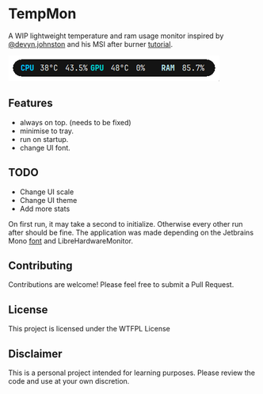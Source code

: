 # TempMon 

A WIP lightweight temperature and ram usage monitor inspired by [@devyn.johnston](https://www.youtube.com/@devyn.johnston) and his MSI after burner [tutorial](https://www.youtube.com/watch?v=rRF6lW45c4c).


![TempMon](interface.gif)

## Features

- always on top. (needs to be fixed)
- minimise to tray.
- run on startup.
- change UI font.

## TODO

- Change UI scale
- Change UI theme
- Add more stats

On first run, it may take a second to initialize. Otherwise every other run after should be fine.
The application was made depending on the Jetbrains Mono [font](https://www.jetbrains.com/lp/mono/) and LibreHardwareMonitor.


## Contributing

Contributions are welcome! Please feel free to submit a Pull Request.

## License

This project is licensed under the WTFPL License

## Disclaimer

This is a personal project intended for learning purposes. Please review the code and use at your own discretion.


